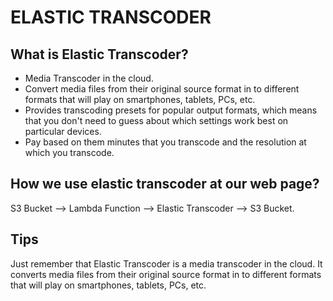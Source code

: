 # ELASTIC TRANSCODER
## What is Elastic Transcoder?

- Media Transcoder in the cloud.
- Convert media files from their original source format in to different formats that will play on smartphones, tablets, PCs, etc.
- Provides transcoding presets for popular output formats, which means that you don't need to guess about which settings work best on particular devices.
- Pay based on them minutes that you transcode and the resolution at which you transcode.

## How we use elastic transcoder at our web page?

S3 Bucket --> Lambda Function --> Elastic Transcoder --> S3 Bucket.

## Tips

Just remember that Elastic Transcoder is a media transcoder in the cloud. It converts media files from their original source format in to different formats that will play on smartphones, tablets, PCs, etc.